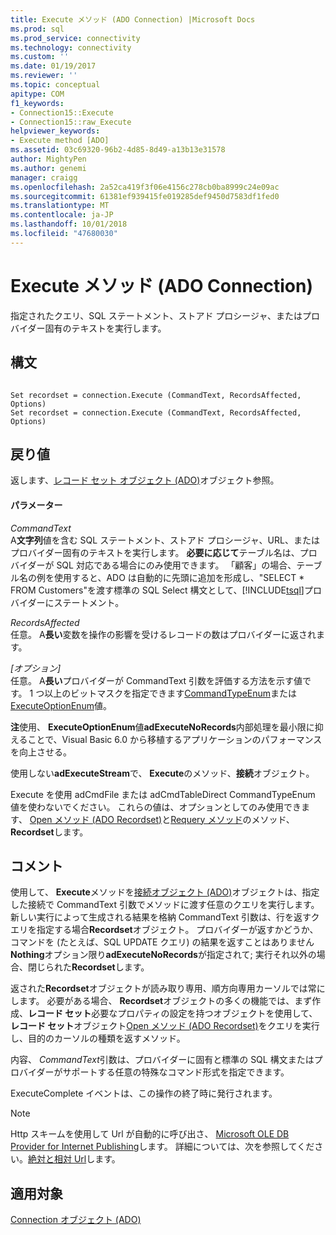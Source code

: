 ```yaml
---
title: Execute メソッド (ADO Connection) |Microsoft Docs
ms.prod: sql
ms.prod_service: connectivity
ms.technology: connectivity
ms.custom: ''
ms.date: 01/19/2017
ms.reviewer: ''
ms.topic: conceptual
apitype: COM
f1_keywords:
- Connection15::Execute
- Connection15::raw_Execute
helpviewer_keywords:
- Execute method [ADO]
ms.assetid: 03c69320-96b2-4d85-8d49-a13b13e31578
author: MightyPen
ms.author: genemi
manager: craigg
ms.openlocfilehash: 2a52ca419f3f06e4156c278cb0ba8999c24e09ac
ms.sourcegitcommit: 61381ef939415fe019285def9450d7583df1fed0
ms.translationtype: MT
ms.contentlocale: ja-JP
ms.lasthandoff: 10/01/2018
ms.locfileid: "47680030"
---
```

# <a name="execute-method-ado-connection"></a>Execute メソッド (ADO Connection)
指定されたクエリ、SQL ステートメント、ストアド プロシージャ、またはプロバイダー固有のテキストを実行します。  
  
## <a name="syntax"></a>構文  
  
```  
  
Set recordset = connection.Execute (CommandText, RecordsAffected, Options)  
Set recordset = connection.Execute (CommandText, RecordsAffected, Options)  
```  
  
## <a name="return-value"></a>戻り値  
 返します、[レコード セット オブジェクト (ADO)](../../../ado/reference/ado-api/recordset-object-ado.md)オブジェクト参照。  
  
#### <a name="parameters"></a>パラメーター  
 *CommandText*  
 A**文字列**値を含む SQL ステートメント、ストアド プロシージャ、URL、またはプロバイダー固有のテキストを実行します。 **必要に応じて**テーブル名は、プロバイダーが SQL 対応である場合にのみ使用できます。 「顧客」の場合、テーブル名の例を使用すると、ADO は自動的に先頭に追加を形成し、"SELECT * FROM Customers"を渡す標準の SQL Select 構文として、[!INCLUDE[tsql](../../../includes/tsql-md.md)]プロバイダーにステートメント。  
  
 *RecordsAffected*  
 任意。 A**長い**変数を操作の影響を受けるレコードの数はプロバイダーに返されます。  
  
 *[オプション]*  
 任意。 A**長い**プロバイダーが CommandText 引数を評価する方法を示す値です。 1 つ以上のビットマスクを指定できます[CommandTypeEnum](../../../ado/reference/ado-api/commandtypeenum.md)または[ExecuteOptionEnum](../../../ado/reference/ado-api/executeoptionenum.md)値。  
  
 **注**使用、 **ExecuteOptionEnum**値**adExecuteNoRecords**内部処理を最小限に抑えることで、Visual Basic 6.0 から移植するアプリケーションのパフォーマンスを向上させる。  
  
 使用しない**adExecuteStream**で、 **Execute**のメソッド、**接続**オブジェクト。  
  
 Execute を使用 adCmdFile または adCmdTableDirect CommandTypeEnum 値を使わないでください。 これらの値は、オプションとしてのみ使用できます、 [Open メソッド (ADO Recordset)](../../../ado/reference/ado-api/open-method-ado-recordset.md)と[Requery メソッド](../../../ado/reference/ado-api/requery-method.md)のメソッド、 **Recordset**します。  
  
## <a name="remarks"></a>コメント  
 使用して、 **Execute**メソッドを[接続オブジェクト (ADO)](../../../ado/reference/ado-api/connection-object-ado.md)オブジェクトは、指定した接続で CommandText 引数でメソッドに渡す任意のクエリを実行します。 新しい実行によって生成される結果を格納 CommandText 引数は、行を返すクエリを指定する場合**Recordset**オブジェクト。 プロバイダーが返すかどうか、コマンドを (たとえば、SQL UPDATE クエリ) の結果を返すことはありません**Nothing**オプション限り**adExecuteNoRecords**が指定されて; 実行それ以外の場合、閉じられた**Recordset**します。  
  
 返された**Recordset**オブジェクトが読み取り専用、順方向専用カーソルでは常にします。 必要がある場合、 **Recordset**オブジェクトの多くの機能では、まず作成、**レコード セット**必要なプロパティの設定を持つオブジェクトを使用して、**レコード セット**オブジェクト[Open メソッド (ADO Recordset)](../../../ado/reference/ado-api/open-method-ado-recordset.md)をクエリを実行し、目的のカーソルの種類を返すメソッド。  
  
 内容、 *CommandText*引数は、プロバイダーに固有と標準の SQL 構文またはプロバイダーがサポートする任意の特殊なコマンド形式を指定できます。  
  
 ExecuteComplete イベントは、この操作の終了時に発行されます。  
  
> [!NOTE]
>  Http スキームを使用して Url が自動的に呼び出さ、 [Microsoft OLE DB Provider for Internet Publishing](../../../ado/guide/appendixes/microsoft-ole-db-provider-for-internet-publishing.md)します。 詳細については、次を参照してください。[絶対と相対 Url](../../../ado/guide/data/absolute-and-relative-urls.md)します。  
  
## <a name="applies-to"></a>適用対象  
 [Connection オブジェクト (ADO)](../../../ado/reference/ado-api/connection-object-ado.md)
